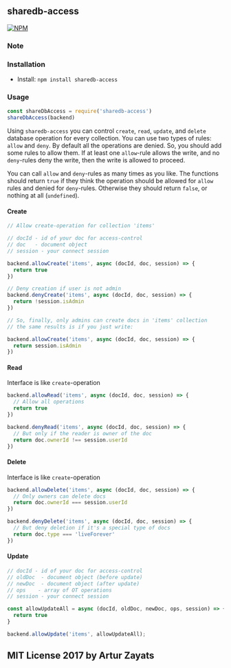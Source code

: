 ## sharedb-access
[![NPM](https://nodei.co/npm/sharedb-access.png?downloads=true)](https://nodei.co/npm/sharedb-access/)

### Note



### Installation

- Install: `npm install sharedb-access`


### Usage

```js
const shareDbAccess = require('sharedb-access')
shareDbAccess(backend)
```

Using `sharedb-access` you can control `create`, `read`, `update`, and `delete` 
database operation for every collection. You can use two types of rules: 
`allow` and `deny`. By default all the operations are denied. So, you should
add some rules to allow them. If at least one `allow`-rule allows the write, and
no `deny`-rules deny the write, then the write is allowed to proceed. 

You can call `allow` and `deny`-rules as many times as you like. The functions 
should return `true` if they think the operation should be allowed for `allow` 
rules and denied for `deny`-rules. Otherwise they should return `false`, or 
nothing at all (`undefined`).

#### Create

```js
// Allow create-operation for collection 'items'

// docId - id of your doc for access-control
// doc   - document object
// session - your connect session

backend.allowCreate('items', async (docId, doc, session) => {
  return true
})

// Deny creation if user is not admin
backend.denyCreate('items', async (docId, doc, session) => {
  return !session.isAdmin
})

// So, finally, only admins can create docs in 'items' collection
// the same results is if you just write:

backend.allowCreate('items', async (docId, doc, session) => {
  return session.isAdmin
})
```
#### Read

Interface is like `create`-operation

```js
backend.allowRead('items', async (docId, doc, session) => {
  // Allow all operations
  return true
})

backend.denyRead('items', async (docId, doc, session) => {
  // But only if the reader is owner of the doc
  return doc.ownerId !== session.userId
})
```

#### Delete

Interface is like `create`-operation

```js
backend.allowDelete('items', async (docId, doc, session) => {
  // Only owners can delete docs
  return doc.ownerId === session.userId
})

backend.denyDelete('items', async (docId, doc, session) => {
  // But deny deletion if it's a special type of docs
  return doc.type === 'liveForever'
})
```

#### Update

```js
// docId - id of your doc for access-control
// oldDoc  - document object (before update)
// newDoc  - document object (after update)
// ops    - array of OT operations
// session - your connect session

const allowUpdateAll = async (docId, oldDoc, newDoc, ops, session) => {
  return true
}

backend.allowUpdate('items', allowUpdateAll);
```

## MIT License 2017 by Artur Zayats
